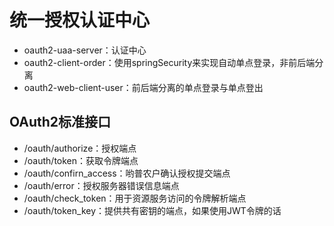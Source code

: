 # 统一授权认证中心

- oauth2-uaa-server：认证中心
- oauth2-client-order：使用springSecurity来实现自动单点登录，非前后端分离
- oauth2-web-client-user：前后端分离的单点登录与单点登出



## OAuth2标准接口
- /oauth/authorize：授权端点
- /oauth/token：获取令牌端点
- /oauth/confirn_access：哟普农户确认授权提交端点
- /oauth/error：授权服务器错误信息端点
- /oauth/check_token：用于资源服务访问的令牌解析端点
- /oauth/token_key：提供共有密钥的端点，如果使用JWT令牌的话


